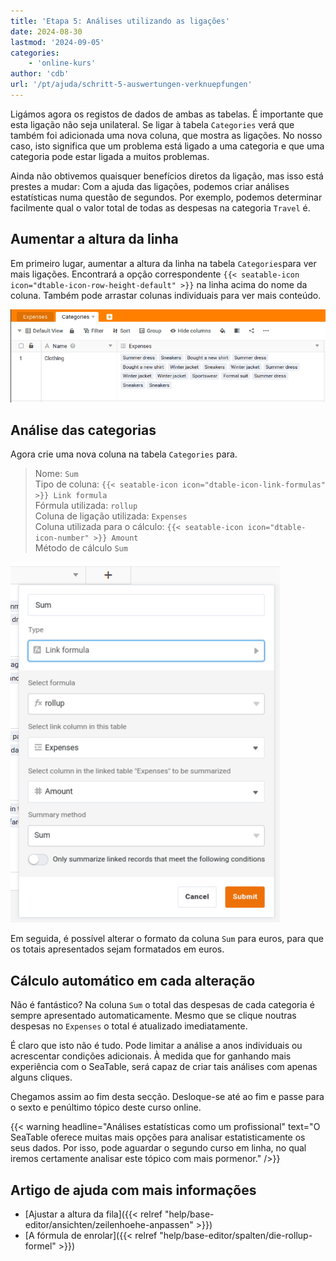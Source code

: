 ```yaml
---
title: 'Etapa 5: Análises utilizando as ligações'
date: 2024-08-30
lastmod: '2024-09-05'
categories:
    - 'online-kurs'
author: 'cdb'
url: '/pt/ajuda/schritt-5-auswertungen-verknuepfungen'
---
```


Ligámos agora os registos de dados de ambas as tabelas. É importante que esta ligação não seja unilateral. Se ligar à tabela `Categories` verá que também foi adicionada uma nova coluna, que mostra as ligações. No nosso caso, isto significa que um problema está ligado a uma categoria e que uma categoria pode estar ligada a muitos problemas.

Ainda não obtivemos quaisquer benefícios diretos da ligação, mas isso está prestes a mudar: Com a ajuda das ligações, podemos criar análises estatísticas numa questão de segundos. Por exemplo, podemos determinar facilmente qual o valor total de todas as despesas na categoria `Travel` é.

## Aumentar a altura da linha

Em primeiro lugar, aumentar a altura da linha na tabela `Categories`para ver mais ligações. Encontrará a opção correspondente `{{< seatable-icon icon="dtable-icon-row-height-default" >}}` na linha acima do nome da coluna. Também pode arrastar colunas individuais para ver mais conteúdo.

![](images/level1-row-height.png)

## Análise das categorias

Agora crie uma nova coluna na tabela `Categories` para.

> Nome: `Sum`  
> Tipo de coluna: `{{< seatable-icon icon="dtable-icon-link-formulas" >}} Link formula`  
> Fórmula utilizada: `rollup`  
> Coluna de ligação utilizada: `Expenses`  
> Coluna utilizada para o cálculo: `{{< seatable-icon icon="dtable-icon-number" >}} Amount`  
> Método de cálculo `Sum`

![](images/lvl1-rollup.png)

Em seguida, é possível alterar o formato da coluna `Sum` para euros, para que os totais apresentados sejam formatados em euros.

## Cálculo automático em cada alteração

Não é fantástico? Na coluna `Sum` o total das despesas de cada categoria é sempre apresentado automaticamente. Mesmo que se clique noutras despesas no `Expenses` o total é atualizado imediatamente.

É claro que isto não é tudo. Pode limitar a análise a anos individuais ou acrescentar condições adicionais. À medida que for ganhando mais experiência com o SeaTable, será capaz de criar tais análises com apenas alguns cliques.

Chegamos assim ao fim desta secção. Desloque-se até ao fim e passe para o sexto e penúltimo tópico deste curso online.

{{< warning  headline="Análises estatísticas como um profissional"  text="O SeaTable oferece muitas mais opções para analisar estatisticamente os seus dados. Por isso, pode aguardar o segundo curso em linha, no qual iremos certamente analisar este tópico com mais pormenor." />}}

## Artigo de ajuda com mais informações

- [Ajustar a altura da fila]({{< relref "help/base-editor/ansichten/zeilenhoehe-anpassen" >}})
- [A fórmula de enrolar]({{< relref "help/base-editor/spalten/die-rollup-formel" >}})

